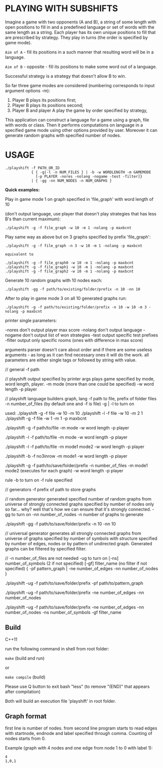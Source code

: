 PLAYING WITH SUBSHIFTS
==================

Imagine a game with two opponents (A and B), a string of some length with open positions to fill in
and a predefined language or set of words with the same length as a string.
Each player has its own unique positions to fill that are prescribed by strategy.
They play in turns (the order is specified by game mode).

`Aim of A` - fill its positions in a such manner that resulting word will be in a language.

`Aim of B` - opposite - fill its positions to make some word out of a language.

Successful strategy is a strategy that doesn't allow B to win.

So far three game modes are considered (numbering corresponds to input argument options -m):
1. Player B plays its positions first;
2. Player B plays its positions second;
3. Player B and player A play the game by order specified by strategy,

This application can construct a language for a game using a graph, file with words or class.
Then it performs computations on language in a specified game mode using other options provided by user.
Moreover it can generate random graphs with specified number of nodes.

USAGE
==================

```
./playshift -f PATH_OR_ID 
            { { -g|-l -n NUM_FILES } | -b -w WORDLENGTH -m GAMEMODE 
              [-p PLAYER -nores -nolang -nogame -test -filter]} 
            | { -gg -nn NUM_NODES -n NUM_GRAPHS } 
```

**Quick examples:**

Play in game mode 1 on graph specified in 'file_graph' with word length of 10

(don't output language, use player that doesn't play strategies that has less B's than current maximum):
 
```
./playshift -g -f file_graph -w 10 -m 1 -nolang -p maxbcnt
```

Play same way as above but on 3 graphs specified by prefix 'file_graph':

```
./playshift -g -f file_graph -n 3 -w 10 -m 1 -nolang -p maxbcnt

equivalent to

./playshift -g -f file_graph0 -w 10 -m 1 -nolang -p maxbcnt
./playshift -g -f file_graph1 -w 10 -m 1 -nolang -p maxbcnt
./playshift -g -f file_graph2 -w 10 -m 1 -nolang -p maxbcnt

```

Generate 10 random graphs with 10 nodes each:

```
./playshift -gg -f path/to/existing/folder/prefix -n 10 -nn 10

```

After to play in game mode 3 on all 10 generated graphs run:

```
./playshift -g -f path/to/existing/folder/prefix -n 10 -w 10 -m 3 -nolang -p maxbcnt
```

printer single parameters:

-nores don't output player max score
-nolang don't output language
-nogame don't output list of won strategies
-test output specific test prefixes
-filter output only specific rooms (ones with difference in max score)

arguments parser doesn't care about order and if there are some useless arguments - 
as long as it can find necessary ones it will do the work.
all parameters are either single tags or followed by string with value.


// general
-f path

// playshift
output specified by printer args
plays game specified by mode, word length, player.
-m mode (more than one could be specified)
-w word length
-p player

// playshift language builders
graph, lang
-f path to file, prefix of folder files
-n number_of_files (by default one and -f is file)
-g | -l  to turn on

used: 
./playshift -g -f file -w 10 -m 10
./playshift -l -f file -w 10 -m 2 1
./playshift -g -f file -w 1 -m 1 -p maxbcnt

./playshift -g -f path/to/file
               -m mode
               -w word length
               -p player

./playshift -l -f path/to/file
               -m mode
               -w word length
               -p player


./playshift -l -f path/to/file
               -m mode1 mode2
               -w word length
               -p player

./playshift -b -f no3inrow
               -m mode1
               -w word length
               -p player

./playshift -g -f path/to/save/folder/prefix
               -n number_of_files
               -m mode1 mode2 (executes for each graph)
               -w word length
               -p player

rule
-b  to turn on
-f rule specified

// generators
-f prefix of path to store graphs

// random generator 
generated specified number of random graphs from universe of strongly connected graphs specified by number of nodes only so far... 
why? well that's how we can ensure that it's strongly connected.
-gg to turn on
-nn number_of_nodes 
-n number of graphs to generate

./playshift -gg -f path/to/save/folder/prefix -n 10 -nn 10

// universal generator 
generates all strongly connected graphs from universe of graphs specified by number of symbols with structure specified by number of edges, nodes or by pattern of undirected graph. 
Generated graphs can be filtered by specified filter.

// -n number_of_files are not needed
-ug to turn on
[-ns] number_of_symbols (2 if not specified)
[-gf] filter_name (no filter if not specified)
{ 
  -pf pattern_graph 
  | 
  -ne number_of_edges 
  -nn number_of_nodes 
}

./playshift -ug -f path/to/save/folder/prefix 
                -pf path/to/pattern_graph

./playshift -ug -f path/to/save/folder/prefix
                -ne number_of_edges
                -nn number_of_nodes

./playshift -ug -f path/to/save/folder/prefix
                -ne number_of_edges
                -nn number_of_nodes
                -ns number_of_symbols
                -gf filter_name

## Build

C++11

run the following command in shell from root folder:

`make` (build and run)

or 

`make compile` (build)

Please use Q button to exit bash "less" (to remove "(END)" that appears after compilation)

Both will build an execution file 'playshift' in root folder.

## Graph format

first line is number of nodes.
from second line program starts to read edges with startnode, endnode and label 
specified through comma. Counting of nodes starts from 0.

Example (graph with 4 nodes and one edge from node 1 to 0 with label 1):
```
4 
1,0,1
```